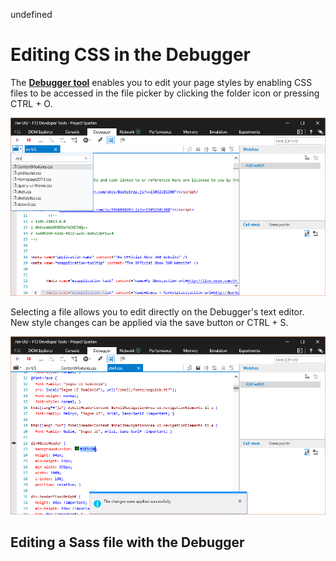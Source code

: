 undefined
# Editing CSS in the Debugger

The [**Debugger tool**](../) enables you to edit your page styles by enabling CSS files to be accessed in the file picker by clicking the folder icon or pressing CTRL + O.

![Editing CSS files with Edge Debugger](../media/edge_debugger_css.png)

Selecting a file allows you to edit directly on the Debugger's text editor. New style changes can be applied via the save button or CTRL + S. 

 ![Saving edited CSS files with Edge Debugger](../media/edge_debugger_css_save.png)

## Editing a Sass file with the Debugger



